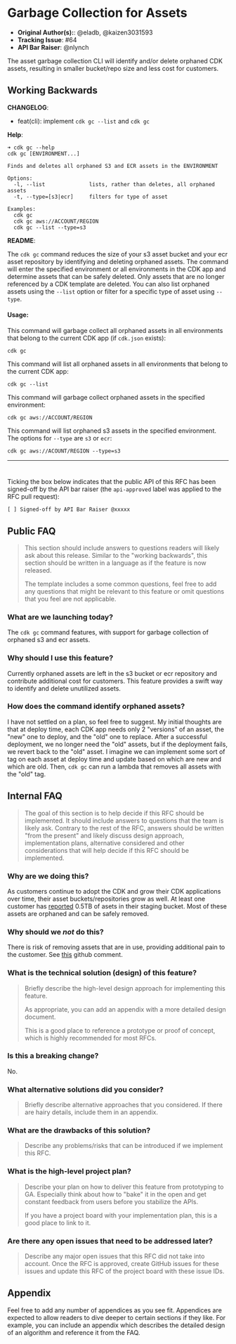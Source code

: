 # Garbage Collection for Assets

* **Original Author(s):**: @eladb, @kaizen3031593
* **Tracking Issue**: #64
* **API Bar Raiser**: @nlynch

The asset garbage collection CLI will identify and/or delete orphaned CDK assets, 
resulting in smaller bucket/repo size and less cost for customers.

## Working Backwards

**CHANGELOG**: 
  - feat(cli): implement `cdk gc --list`  and `cdk gc`

**Help**:

```shell
➜ cdk gc --help
cdk gc [ENVIRONMENT...]

Finds and deletes all orphaned S3 and ECR assets in the ENVIRONMENT

Options:
  -l, --list              lists, rather than deletes, all orphaned assets
  -t, --type=[s3|ecr]     filters for type of asset
    
Examples:
  cdk gc
  cdk gc aws://ACCOUNT/REGION
  cdk gc --list --type=s3   
```

**README**: 

The `cdk gc` command reduces the size of your s3 asset bucket and your ecr asset 
repository by identifying and deleting orphaned assets. The command will enter the
specified environment or all environments in the CDK app and determine assets that can be safely deleted. Only assets that are no longer referenced by a CDK template are deleted. You can also list orphaned assets using the `--list` option or filter for a specific type of asset using `--type`.


#### Usage:

This command will garbage collect all orphaned assets in all environments that belong to the current CDK app (if `cdk.json` exists):

```shell
cdk gc
```

This command will list all orphaned assets in all environments that belong to the current CDK app:

```shell
cdk gc --list
```

This command will garbage collect orphaned assets in the specified environment:

```shell
cdk gc aws://ACCOUNT/REGION
``` 

This command will list orphaned s3 assets in the specified environment. The options for `--type` are `s3` or `ecr`:
```shell
cdk gc aws://ACOUNT/REGION --type=s3
```

---

# 

Ticking the box below indicates that the public API of this RFC has been
signed-off by the API bar raiser (the `api-approved` label was applied to the
RFC pull request):

```
[ ] Signed-off by API Bar Raiser @xxxxx
```

## Public FAQ

> This section should include answers to questions readers will likely ask about
> this release. Similar to the "working backwards", this section should be
> written in a language as if the feature is now released.
>
> The template includes a some common questions, feel free to add any questions
> that might be relevant to this feature or omit questions that you feel are not
> applicable.

### What are we launching today?

The `cdk gc` command features, with support for garbage collection of orphaned s3 and ecr assets.

### Why should I use this feature?

Currently orphaned assets are left in the s3 bucket or ecr repository and contribute additional cost for customers. This feature provides a swift way to identify and delete unutilized assets.

### How does the command identify orphaned assets?

I have not settled on a plan, so feel free to suggest. My initial thoughts are that at deploy time, each CDK app needs only 2 "versions" of an asset, the "new" one to deploy, and the "old" one to replace. After a successful deployment, we no longer need the "old" assets, but if the deployment fails, we revert back to the "old" asset. I imagine we can implement some sort of tag on each asset at deploy time and update based on which are new and which are old. Then, `cdk gc` can run a lambda that removes all assets with the "old" tag.

## Internal FAQ

> The goal of this section is to help decide if this RFC should be implemented.
> It should include answers to questions that the team is likely ask. Contrary
> to the rest of the RFC, answers should be written "from the present" and
> likely discuss design approach, implementation plans, alternative considered
> and other considerations that will help decide if this RFC should be
> implemented.

### Why are we doing this?

As customers continue to adopt the CDK and grow their CDK applications over time, their asset buckets/repositories grow as well. At least one customer has [reported](https://github.com/aws/aws-cdk-rfcs/issues/64#issuecomment-897548306) 0.5TB of asets in their staging bucket. Most of these assets are orphaned and can be safely removed. 

### Why should we _not_ do this?

There is risk of removing assets that are in use, providing additional pain to the customer. See [this](https://github.com/aws/aws-cdk-rfcs/issues/64#issuecomment-833758638) github comment.

### What is the technical solution (design) of this feature?

> Briefly describe the high-level design approach for implementing this feature.
>
> As appropriate, you can add an appendix with a more detailed design document.
>
> This is a good place to reference a prototype or proof of concept, which is
> highly recommended for most RFCs.

### Is this a breaking change?

No.

### What alternative solutions did you consider?

> Briefly describe alternative approaches that you considered. If there are
> hairy details, include them in an appendix.

### What are the drawbacks of this solution?

> Describe any problems/risks that can be introduced if we implement this RFC.

### What is the high-level project plan?

> Describe your plan on how to deliver this feature from prototyping to GA.
> Especially think about how to "bake" it in the open and get constant feedback
> from users before you stabilize the APIs.
>
> If you have a project board with your implementation plan, this is a good
> place to link to it.

### Are there any open issues that need to be addressed later?

> Describe any major open issues that this RFC did not take into account. Once
> the RFC is approved, create GitHub issues for these issues and update this RFC
> of the project board with these issue IDs.

## Appendix

Feel free to add any number of appendices as you see fit. Appendices are
expected to allow readers to dive deeper to certain sections if they like. For
example, you can include an appendix which describes the detailed design of an
algorithm and reference it from the FAQ.

